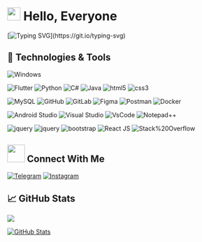 <h1>
  <img src="https://emojis.slackmojis.com/emojis/images/1531849430/4246/blob-sunglasses.gif?1531849430" width="30"/>
  Hello, Everyone
</h1>

[![Typing SVG](https://readme-typing-svg.demolab.com?font=Fira+Code&pause=1000&color=0014FF&multiline=true&width=435&height=60&lines=Hi+there%2C+I'm+Rondi.;Mobile-Developer.)](https://git.io/typing-svg)

## 🔧 Technologies & Tools
<!-- OS -->
![Windows](https://img.shields.io/badge/OS-Windows-informational?style=flat&logo=windows&logoColor=white&color=009EFF)

<!-- Languages -->
![Flutter](https://img.shields.io/badge/Code-Flutter-informational?style=flat&logo=Flutter&logoColor=white&color=009EFF)
![Python](https://img.shields.io/badge/Code-Python-informational?style=flat&logo=python&logoColor=white&color=009EFF)
![C#](https://img.shields.io/badge/Code-C%23-informational?style=flat&logo=c-sharp&logoColor=white&color=009EFF)
![Java](https://img.shields.io/badge/Code-Java-informational?style=flat&logo=Java&logoColor=white&color=009EFF)
![html5](https://img.shields.io/badge/Code-html5-informational?style=flat&logo=html5&logoColor=white&color=009EFF)
![css3](https://img.shields.io/badge/Code-css3-informational?style=flat&logo=css3&logoColor=white&color=009EFF4)

<!-- Tools -->
![MySQL](https://img.shields.io/badge/Tools-MySQL-informational?style=flat&logo=mysql&logoColor=white&color=009EFF)
![GitHub](https://img.shields.io/badge/Tools-github-informational?style=flat&logo=github&logoColor=white&color=ff69b4x)
![GitLab](https://img.shields.io/badge/Tools-gitlab-informational?style=flat&logo=gitlab&logoColor=white&color=ff69b4x)
![Figma](https://img.shields.io/badge/Tools-Figma-informational?style=flat&logo=figma&logoColor=white&color=ff69b4x)
![Postman](https://img.shields.io/badge/Tools-Postman-informational?style=flat&logo=postman&logoColor=white&color=009EFF4)
![Docker](https://img.shields.io/badge/Tools-Docker-informational?style=flat&logo=docker&logoColor=white&color=009EFF)

<!-- IDEs -->
![Android Studio](https://img.shields.io/badge/IDE-Android%20Studio-informational?style=flat&logo=androidstudio&logoColor=white&color=009EFF)
![Visual Studio](https://img.shields.io/badge/IDE-Visual%20Studio-informational?style=flat&logo=visual-studio&logoColor=white&color=009EFF)
![VsCode](https://img.shields.io/badge/IDE-VsCode-informational?style=flat&logo=visual-studio-code&logoColor=white&color=009EFF)
![Notepad++](https://img.shields.io/badge/IDE-Notepad++-informational?style=flat&logo=notepad%2b%2b&logoColor=white&color=009EFF)

<!-- Frameworks -->
![jquery](https://img.shields.io/badge/Framework-Tailwind-informational?style=flat&logo=tailwindcss&logoColor=white&color=009EFF)
![jquery](https://img.shields.io/badge/Tools-jquery-informational?style=flat&logo=jquery&logoColor=white&color=ff69b4x)
![bootstrap](https://img.shields.io/badge/Tools-bootstrap-informational?style=flat&logo=bootstrap&logoColor=white&color=ff69b4x)
![React JS](https://img.shields.io/badge/Framework-React%20JS-informational?style=flat&logo=react&logoColor=white&color=ff69b4)
![Stack%20Overflow](https://img.shields.io/badge/Tools-Stack%20Overflow-FE7A16?style=flat-square&logo=Stack-Overflow&logoColor=white")

## <img height="40" src="https://raw.githubusercontent.com/innng/innng/master/assets/kyubey.gif"/> Connect With Me
<!-- Contacts -->
[![Telegram](https://img.shields.io/badge/Telegram-2CA5E0?style=flat&logo=telegram&logoColor=white&color=229ED9)](https://t.me/marten07)
[![Instagram](https://img.shields.io/badge/Instagram-%23E4405F.svg?style=flat&logo=Instagram&logoColor=white&color=C13584)](https://www.instagram.com/rondimarten_00)


## &#x1f4c8; GitHub Stats
![](https://visitor-badge.glitch.me/badge?page_id=M1troll.M1troll&left_text=Visitors&right_color=%23ff69b4)

<a href="https://github.com/rondimarten07/rondimarten07">
  <img align="center" src="https://github-readme-stats.vercel.app/api?username=rondimarten07&show_icons=true&line_height=27&theme=radical" alt="GitHub Stats"/>
</a>

<!--
**rondimarten07/rondimarten07** is a ✨ _special_ ✨ repository because its `README.md` (this file) appears on your GitHub profile.

Here are some ideas to get you started:

- 🔭 I’m currently working on ...
- 🌱 I’m currently learning ...
- 👯 I’m looking to collaborate on ...
- 🤔 I’m looking for help with ...
- 💬 Ask me about ...
- 📫 How to reach me: ...
- 😄 Pronouns: ...
- ⚡ Fun fact: ...
-->
